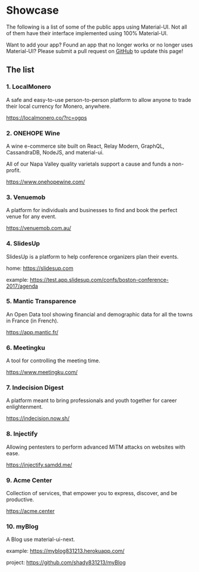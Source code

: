 # Showcase

The following is a list of some of the public apps using Material-UI. Not all of them have their interface implemented using 100% Material-UI.

Want to add your app? Found an app that no longer works or no longer uses Material-UI? Please submit a pull request on [GitHub](https://github.com/mui-org/material-ui) to update this page!

## The list

### 1. LocalMonero
  A safe and easy-to-use person-to-person platform to allow anyone to trade their local currency for Monero, anywhere.
 
  https://localmonero.co/?rc=ogps
  
### 2. ONEHOPE Wine
  A wine e-commerce site built on React, Relay Modern, GraphQL, CassandraDB, NodeJS, and material-ui.
  
  All of our Napa Valley quality varietals support a cause and funds a non-profit.
 
  https://www.onehopewine.com/
 
### 3. Venuemob
  A platform for individuals and businesses to find and book the perfect venue for any event.
 
 https://venuemob.com.au/
  
### 4. SlidesUp
  SlidesUp is a platform to help conference organizers plan their events.
  
  home: https://slidesup.com
  
  example: https://test.app.slidesup.com/confs/boston-conference-2017/agenda
  
### 5. Mantic Transparence
  An Open Data tool showing financial and demographic data for all the towns in France (in French).
   
  https://app.mantic.fr/
  
### 6. Meetingku
  A tool for controlling the meeting time.
 
  https://www.meetingku.com/
 
### 7. Indecision Digest
  A platform meant to bring professionals and youth together for career enlightenment.
  
  https://indecision.now.sh/
   
### 8. Injectify
  Allowing pentesters to perform advanced MiTM attacks on websites with ease.
 
  https://injectify.samdd.me/
 
### 9. Acme Center
  Collection of services, that empower you to express, discover, and be productive.
   
  https://acme.center

### 10. myBlog
  A Blog use material-ui-next.
 
  example: https://myblog831213.herokuapp.com/
 
  project: https://github.com/shady831213/myBlog
